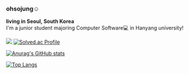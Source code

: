 <!--
**sojungoh/sojungoh** is a ✨ _special_ ✨ repository because its `README.md` (this file) appears on your GitHub profile.

Here are some ideas to get you started:

- 🔭 I’m currently working on ...
- 🌱 I’m currently learning ...
- 👯 I’m looking to collaborate on ...
- 🤔 I’m looking for help with ...
- 💬 Ask me about ...
- 📫 How to reach me: ...
- 😄 Pronouns: ...
- ⚡ Fun fact: ...
-->

### ohsojung☺️
**living in Seoul, South Korea**
<br/>
I'm a junior student majoring Computer Software💻 in Hanyang university!

<img src="https://img.shields.io/badge/email-sojung3514@gmail.com-important/"> [![Solved.ac Profile](http://mazassumnida.wtf/api/mini/generate_badge?boj=sojang2000)](https://solved.ac/sojang2000)

[![Anurag's GitHub stats](https://github-readme-stats.vercel.app/api?username=sojungoh&show_icons=true&theme=onedark)](https://github.com/anuraghazra/github-readme-stats)

[![Top Langs](https://github-readme-stats.vercel.app/api/top-langs/?username=sojungoh&layout=compact)](https://github.com/anuraghazra/github-readme-stats)
